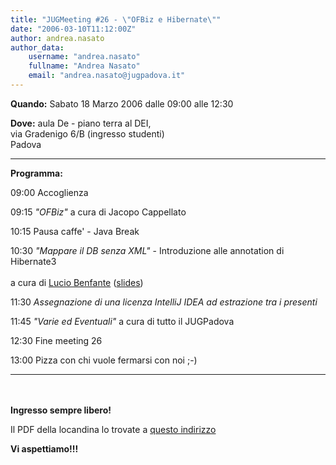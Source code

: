 ```yaml
---
title: "JUGMeeting #26 - \"OFBiz e Hibernate\""
date: "2006-03-10T11:12:00Z"
author: andrea.nasato
author_data:
    username: "andrea.nasato"
    fullname: "Andrea Nasato"
    email: "andrea.nasato@jugpadova.it"
---
```


**Quando:** Sabato 18 Marzo 2006 dalle 09:00 alle 12:30

**Dove:** aula De - piano terra al DEI,\
via Gradenigo 6/B (ingresso studenti)\
Padova

  ---------------- -----------------------------------------------------------------------------------------------------------------------
  **Programma:**   

  09:00            Accoglienza

  09:15            *"OFBiz"* a cura di Jacopo Cappellato

  10:15            Pausa caffe' - Java Break

  10:30            *"Mappare il DB senza XML"* - Introduzione alle annotation di Hibernate3<br/>\
                   a cura di <a href="http://www.jugpadova.it/pages/people">Lucio Benfante</a> ([slides](http://snipurl.com/dbmapnoxml))

  11:30            *Assegnazione di una licenza IntelliJ IDEA ad estrazione tra i presenti*

  11:45            *"Varie ed Eventuali"* a cura di tutto il JUGPadova

  12:30            Fine meeting 26

  13:00            Pizza con chi vuole fermarsi con noi ;-)
  ---------------- -----------------------------------------------------------------------------------------------------------------------

<br />\
**Ingresso sempre libero!**

Il PDF della locandina lo trovate a [questo
indirizzo](http://www.dei.unipd.it/~ieeesb/JUG_Vol/JUGmeeting26.pdf)

**Vi aspettiamo!!!**
